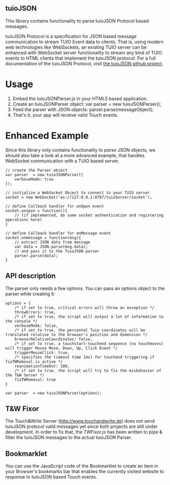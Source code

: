 ## tuioJSON

This library contains functionality to parse tuioJSON Protocol based messages.

tuioJSON Protocol is a specification for JSON based message communication to stream TUIO Event data to clients. That is, using modern web technologies like WebSockets, an existing TUIO server can be enhanced with WebSocket server functionality to stream any kind of TUIO events to HTML clients that implement the tuioJSON protocol. For a full documentation of the tuioJSON Protocol, visit [the tuioJSON github project](https://github.com/raffael-me/tuioJSON-Protocol).

# Usage

1. Embed the tuioJSONParser.js in your HTML5 based application.
2. Create an tuioJSONParser object:
	var parser	= new tuioJSONParser();
3. Feed the parser with JSON objects:
	parser.parse(messageObject);
4. That's it, your app will receive valid Touch events.

# Enhanced Example
Since this library only contains functionality to *parse* JSON objects, we should also take a look at a more advanced example, that handles WebSocket communication with a TUIO based server.

	// create the Parser object
	var parser	= new tuioJSONParser({
		verboseMode: true
	});
	
	// initialize a WebSocket Object to connect to your TUIO server
	socket = new WebSocket('ws://127.0.0.1:8787/tuioServer/socket');
	
	// define Callback handler for onOpen event
	socket.onopen = function(){
		// (if implemented, do some socket authentication and registering operations here)
	}
	
	// define Callback handler for onMessage event
	socket.onmessage = function(msg){
		// extract JSON data from message
		var data = JSON.parse(msg.data);
		// and pass it to the TuioJSON parser
		parser.parse(data);
	}

## API description

The parser only needs a few options. You can pass an options object to the parser while creating it:

	options = {
		/* if set to true, critical errors will throw an exception */
		throwErrors: true,
		/* if set to true, the script will output a lot of information to the console */
		verboseMode: false,
		/* if set to true, the percental Tuio coordinates will be translated relative to the browser's position and dimension */
		browserRelativeCoordinates: false,
		/* if set to true, a touchstart-touchend sequence (no touchmoves) will trigger Mouse Move, Down, Up, Click Event */
		triggerMouseClick: true,
		/* specifies the timeout time [ms] for touchend triggering if fixTWRemoval is active */
		reanimationTimeOut: 100,
		/* if set to true, the script will try to fix the misbehavior of the T&W Server */
		fixTWRemoval: true
	}

	var parser	= new tuioJSONParser(options);
	
## T&W Fixor

The Touch&Write Server (http://www.touchandwrite.de) does not send tuioJSON protocol valid messages yet since both projects are still under development.
In order to fix that, the *TWFixor.js* has been written to pipe & filter the tuioJSON messages to the actual tuioJSON Parser.

## Bookmarklet

You can use the JavaScript code of the Bookmarklet to create an item in your Browser's bookmarks bar that enables the currently visited website to response to tuioJSON based Touch events.